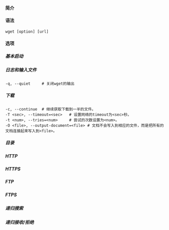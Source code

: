 #### 简介

#### 语法

```
wget [option] [url]
```

#### 选项

##### 基本启动

##### 日志和输入文件

```
-q, --quiet		# 关闭wget的输出
```



##### 下载

```
-c, --continue	# 继续获取下载到一半的文件。
-T <sec>, --timeout=<sec>	# 设置网络的timeout为<sec>秒。
-t <num>, --tries=<num>		# 尝试的次数设置为<num>。
-O <file>, --output-document=<file>	# 文档不会写入到相应的文件，而是把所有的文档连接起来写入到<file>。
```



##### 目录

##### HTTP

##### HTTPS

##### FTP

##### FTPS

##### 递归搜索

##### 递归接收/拒绝

